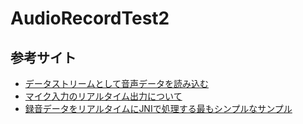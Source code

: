 # AudioRecordTest2

## 参考サイト

- [データストリームとして音声データを読み込む](https://seesaawiki.jp/w/moonlight_aska/d/%A5%C7%A1%BC%A5%BF%A5%B9%A5%C8%A5%EA%A1%BC%A5%E0%A4%C8%A4%B7%A4%C6%B2%BB%C0%BC%A5%C7%A1%BC%A5%BF%A4%F2%C6%C9%A4%DF%B9%FE%A4%E0)
- [マイク入力のリアルタイム出力について](https://groups.google.com/g/android-group-japan/c/cd9Ci-BgQPs?pli=1)
- [録音データをリアルタイムにJNIで処理する最もシンプルなサンプル](https://qiita.com/MJeeeey/items/04beebe490f5cc48b749)
